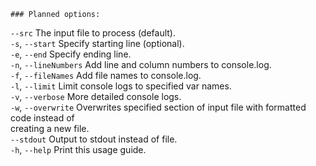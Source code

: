 
    ### Planned options:

  `--src` <file>           The input file to process (default).                                          
  `-s`, `--start` <number>   Specify starting line (optional).                                             
  `-e`, `--end` <number>     Specify ending line.                                                          
  `-n`, `--lineNumbers`      Add line and column numbers to console.log.                                   
  `-f`, `--fileNames`        Add file names to console.log.                                                
  `-l`, `--limit` <string>   Limit console logs to specified var names.                                    
  `-v`, `--verbose`          More detailed console logs.                                                   
  `-w`, `--overwrite`        Overwrites specified section of input file with formatted code instead of     
                         creating a new file.                                                          
  `--stdout`               Output to stdout instead of file.                                             
  `-h`, `--help`             Print this usage guide.
